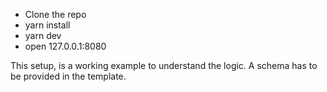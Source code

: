 * Clone the repo
* yarn install
* yarn dev
* open 127.0.0.1:8080

This setup, is a working example to understand the logic. A schema has to be provided in the template.
